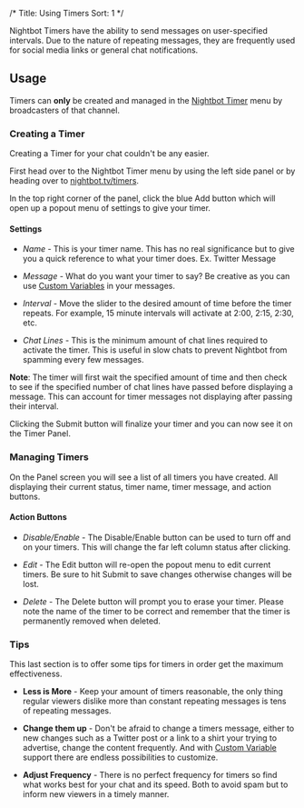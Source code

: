 /*
Title: Using Timers
Sort: 1
*/

Nightbot Timers have the ability to send messages on user-specified intervals. Due to the nature of repeating messages, they are frequently used for social media links or general chat notifications.

## Usage

Timers can **only** be created and managed in the [Nightbot Timer](https://nightbot.tv/timers)  menu by broadcasters of that channel.

### Creating a Timer

Creating a Timer for your chat couldn't be any easier.

First head over to the Nightbot Timer menu by using the left side panel or by heading over to [nightbot.tv/timers](https://nightbot.tv/timers).

In the top right corner of the panel, click the blue Add button which will open up a popout menu of settings to give your timer.

#### Settings

- *Name* - This is your timer name. This has no real significance but to give you a quick reference to what your timer does. Ex. Twitter Message

- *Message* - What do you want your timer to say? Be creative as you can use [Custom Variables](https://docs.nightbot.tv/?search=variables) in your messages.

- *Interval* - Move the slider to the desired amount of time before the timer repeats. For example, 15 minute intervals will activate at 2:00, 2:15, 2:30, etc.

- *Chat Lines* - This is the minimum amount of chat lines required to activate the timer. This is useful in slow chats to prevent Nightbot from spamming every few messages. 

**Note**: The timer will first wait the specified amount of time and then check to see if the specified number of chat lines have passed before displaying a message. This can account for timer messages not displaying after passing their interval.

Clicking the Submit button will finalize your timer and you can now see it on the Timer Panel.

### Managing Timers

On the Panel screen you will see a list of all timers you have created. All displaying their current status, timer name, timer message, and action buttons. 

#### Action Buttons

- *Disable/Enable* - The Disable/Enable button can be used to turn off and on your timers. This will change the far left column status after clicking.

- *Edit* - The Edit button will re-open the popout menu to edit current timers. Be sure to hit Submit to save changes otherwise changes will be lost.

- *Delete* - The Delete button will prompt you to erase your timer. Please note the name of the timer to be correct and remember that the timer is permanently removed when deleted.

### Tips

This last section is to offer some tips for timers in order get the maximum effectiveness.

- **Less is More** - Keep your amount of timers reasonable, the only thing regular viewers dislike more than constant repeating messages is tens of repeating messages.

- **Change them up** - Don't be afraid to change a timers message, either to new changes such as a Twitter post or a link to a shirt your trying to advertise, change the content frequently. And with [Custom Variable](https://docs.nightbot.tv/?search=variables) support there are endless possibilities to customize.

- **Adjust Frequency** - There is no perfect frequency for timers so find what works best for your chat and its speed. Both to avoid spam but to inform new viewers in a timely manner.
